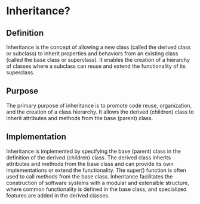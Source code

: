 # Inheritance?

## Definition

Inheritance is the concept of allowing a new class (called the derived class or subclass) to inherit properties and behaviors from an existing class (called the base class or superclass). It enables the creation of a hierarchy of classes where a subclass can reuse and extend the functionality of its superclass.

## Purpose

The primary purpose of inheritance is to promote code reuse, organization, and the creation of a class hierarchy. It allows the derived (children) class to inherit attributes and methods from the base (parent) class.

## Implementation

Inheritance is implemented by specifying the base (parent) class in the definition of the derived (children) class. The derived class inherits attributes and methods from the base class and can provide its own implementations or extend the functionality. The super() function is often used to call methods from the base class. Inheritance facilitates the construction of software systems with a modular and extensible structure, where common functionality is defined in the base class, and specialized features are added in the derived classes.
